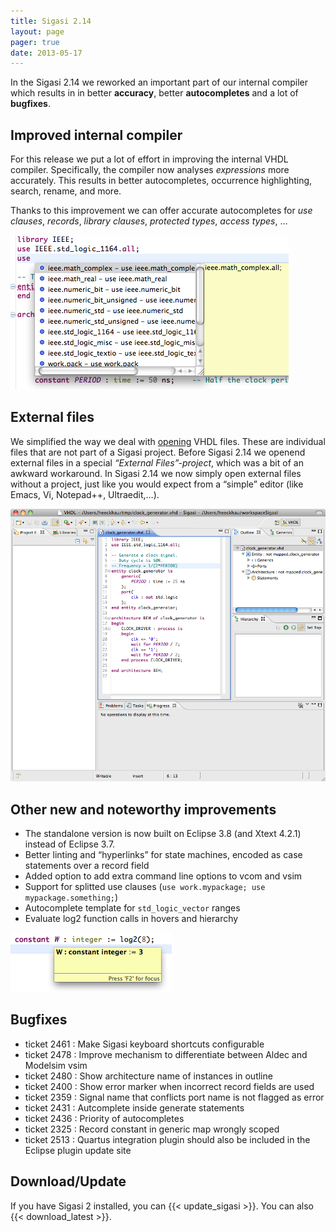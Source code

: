 ```yaml
---
title: Sigasi 2.14
layout: page
pager: true
date: 2013-05-17
---
```


In the Sigasi 2.14 we reworked an important part of our internal
compiler which results in in better **accuracy**, better
**autocompletes** and a lot of **bugfixes**.

Improved internal compiler
--------------------------

For this release we put a lot of effort in improving the internal VHDL
compiler. Specifically, the compiler now analyses *expressions* more
accurately. This results in better autocompletes, occurrence
highlighting, search, rename, and more.

Thanks to this improvement we can offer accurate autocompletes for *use
clauses*, *records*, *library clauses*, *protected types*, *access
types*, …

![Autocomplete for use clauses](2.14/autocompleteuseclause.png "Autocomplete for use clauses")

External files
--------------

We simplified the way we deal with [opening](/manual/opening#opening-files-from-the-command-line) VHDL files. These are individual files that are not part of a Sigasi project. Before Sigasi 2.14 we openend external files in a special *“External Files”-project*, which was a bit of an awkward workaround. In Sigasi 2.14 we now simply open external files without a project, just like you would expect from a “simple” editor (like Emacs, Vi, Notepad++, Ultraedit,…).

![External file](2.14/external_file.png "External file")

Other new and noteworthy improvements
-------------------------------------

-   The standalone version is now built on Eclipse 3.8 (and Xtext 4.2.1)
    instead of Eclipse 3.7.
-   Better linting and “hyperlinks” for state machines, encoded as case
    statements over a record field
-   Added option to add extra command line options to vcom and vsim
-   Support for splitted use clauses
    (`use work.mypackage; use mypackage.something;`)
-   Autocomplete template for `std_logic_vector` ranges
-   Evaluate log2 function calls in hovers and hierarchy

![Log2](2.14/log2.png "Log2") 

Bugfixes
--------

-   ticket 2461 : Make Sigasi keyboard shortcuts configurable
-   ticket 2478 : Improve mechanism to differentiate between Aldec and Modelsim vsim
-   ticket 2480 : Show architecture name of instances in outline
-   ticket 2400 : Show error marker when incorrect record fields are used
-   ticket 2359 : Signal name that conflicts port name is not flagged as error
-   ticket 2431 : Autcomplete inside generate statements
-   ticket 2436 : Priority of autocompletes
-   ticket 2325 : Record constant in generic map wrongly scoped
-   ticket 2513 : Quartus integration plugin should also be included in
    the Eclipse plugin update site

Download/Update
---------------

If you have Sigasi 2 installed, you can {{< update_sigasi >}}. You can also {{< download_latest >}}.

